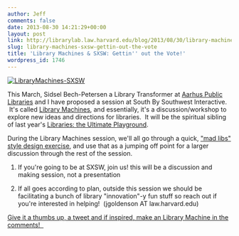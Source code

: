 ```yaml
---
author: Jeff
comments: false
date: 2013-08-30 14:21:29+00:00
layout: post
link: http://librarylab.law.harvard.edu/blog/2013/08/30/library-machines-sxsw-gettin-out-the-vote/
slug: library-machines-sxsw-gettin-out-the-vote
title: 'Library Machines & SXSW: Gettin'' out the Vote!'
wordpress_id: 1746
---
```


[![LibraryMachines-SXSW](http://librarylab.law.harvard.edu/blog/wp-content/uploads/2013/08/LibraryMachines-SXSW.png)](http://librarylab.law.harvard.edu/blog/wp-content/uploads/2013/08/LibraryMachines-SXSW.png)




This March, Sidsel Bech-Petersen a Library Transformer at [Aarhus Public Libraries](https://www.aakb.dk/in-english) and I have proposed a session at South By Southwest Interactive.  It's called [Library Machines](http://panelpicker.sxsw.com/vote/19336), and essentially, it's a discussion/workshop to explore new ideas and directions for libraries.  It will be the spiritual sibling of last year's [Libraries: the Ultimate Playground](http://panelpicker.sxsw.com/vote/2696).

During the Library Machines session, we'll all go through a quick, ["mad libs" style design exercise](http://librarytestkitchen.org/assets/Librarian-Created-Machines.pdf), and use that as a jumping off point for a larger discussion through the rest of the session.

1) If you're going to be at SXSW, join us! this will be a discussion and making session, not a presentation

2) If all goes according to plan, outside this session we should be facilitating a bunch of library "innovation"-y fun stuff so reach out if you're interested in helping!  (jgoldenson AT law.harvard.edu)

[Give it a thumbs up, a tweet and if inspired, make an Library Machine in the comments!  ](http://panelpicker.sxsw.com/vote/19336)

